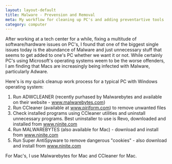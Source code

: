 ```yaml
---
layout: layout-default
title: Malware - Prevension and Removal
meta: My workflow for cleaning up PC's and adding preventartive tools
category: computer
---
```


After working at a tech center for a while, fixing a multitude of software/hardware issues on PC's, I found that one of the biggest single issues today is the abundance of Malware and just unnecessary stuff that seems to get added to one's PC whether we want it or not.  While certainly PC's using Microsoft's operating systems weem to be the worse offenders, I am finding that Macs are increasingly being infected with Malware, particularly Adware.

Here's is my quick cleanup work process for a typical PC with Windows operating system:

  1. Run ADWCLEANER (recently purhased by Malwarebytes and available on  their website - www.malwarebytes.com)
  2. Run CCleaner (available at www.piriform.com) to remove unwanted files
  3. Check installed programs using CCleaner utilities and uninstall unnecessary programs.  Best uninstaller to use is Revo, downloaded and installed from www.ninite.com 
  3. Run MALWAREBYTES (also available for Mac) - download and install from www.ninite.com
  4. Run Super AntiSpyware to remove dangerous "cookies" -  also download and install from www.ninite.com

For Mac's, I use Malwarebytes for Mac and CCleaner for Mac.
